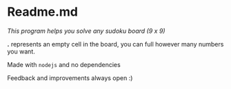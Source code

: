 # Readme.md

*This program helps you solve any sudoku board (9 x 9)*

**.** represents an empty cell in the board, you can full however many numbers you want.

Made with `nodejs` and no dependencies

Feedback and improvements always open :)